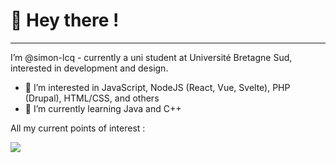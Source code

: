 # 👋 Hey there !
------
 I’m @simon-lcq - currently a uni student at Université Bretagne Sud, interested in development and design.
- 👀 I’m interested in JavaScript, NodeJS (React, Vue, Svelte), PHP (Drupal), HTML/CSS, and others 
- 🌱 I’m currently learning Java and C++

All my current points of interest :

[![](https://skillicons.dev/icons?i=astro,bash,c,cpp,cloudflare,css,bots,docker,electron,express,figma,git,graphql,html,idea,java,js,latex,linux,md,mongodb,nginx,nodejs,nuxtjs,php,py,r,react,sass,svelte,tailwind,ts,vue)]()
